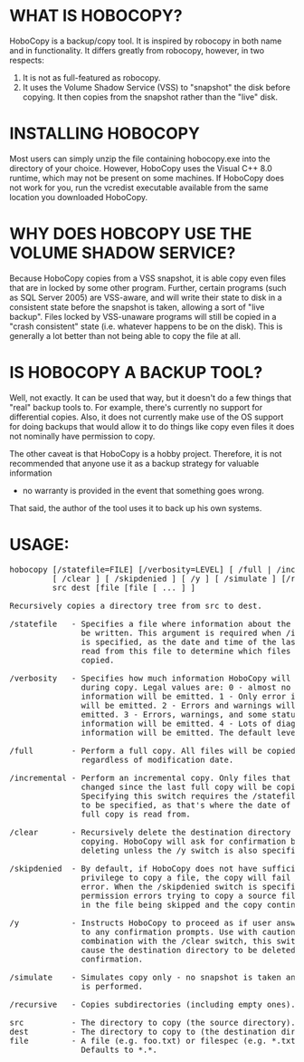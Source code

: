 # WHAT IS HOBOCOPY? 

HoboCopy is a backup/copy tool. It is inspired by robocopy in both name and in
functionality. It differs greatly from robocopy, however, in two respects: 

1. It is not as full-featured as robocopy. 
2. It uses the Volume Shadow Service (VSS) to "snapshot" the disk
before copying. It then copies from the snapshot rather than the "live" disk.
   
# INSTALLING HOBOCOPY

Most users can simply unzip the file containing hobocopy.exe into the directory 
of your choice. However, HoboCopy uses the Visual C++ 8.0 runtime, which may
not be present on some machines. If HoboCopy does not work for you, run the 
vcredist executable available from the same location you downloaded HoboCopy. 
   
# WHY DOES HOBCOPY USE THE VOLUME SHADOW SERVICE?    
   
Because HoboCopy copies from a VSS snapshot, it is able copy even files that 
are in locked by some other program. Further, certain programs (such as SQL 
Server 2005) are VSS-aware, and will write their state to disk in a consistent
state before the snapshot is taken, allowing a sort of "live backup". Files 
locked by VSS-unaware programs will still be copied in a "crash consistent"
state (i.e. whatever happens to be on the disk). This is generally a lot 
better than not being able to copy the file at all. 

# IS HOBOCOPY A BACKUP TOOL? 

Well, not exactly. It can be used that way, but it doesn't do a few things
that "real" backup tools to. For example, there's currently no support for
differential copies. Also, it does not currently make use of the OS support
for doing backups that would allow it to do things like copy even files
it does not nominally have permission to copy. 

The other caveat is that HoboCopy is a hobby project. Therefore, it is not 
recommended that anyone use it as a backup strategy for valuable information 
- no warranty is provided in the event that something goes wrong. 

That said, the author of the tool uses it to back up his own systems. 

# USAGE: 

<pre>
hobocopy [/statefile=FILE] [/verbosity=LEVEL] [ /full | /incremental ]
         [ /clear ] [ /skipdenied ] [ /y ] [ /simulate ] [/recursive]
         src dest [file [file [ ... ] ]

Recursively copies a directory tree from src to dest.

/statefile   - Specifies a file where information about the copy will
               be written. This argument is required when /incremental
               is specified, as the date and time of the last copy is
               read from this file to determine which files should be
               copied.

/verbosity   - Specifies how much information HoboCopy will emit
               during copy. Legal values are: 0 - almost no
               information will be emitted. 1 - Only error information
               will be emitted. 2 - Errors and warnings will be
               emitted. 3 - Errors, warnings, and some status
               information will be emitted. 4 - Lots of diagnostic
               information will be emitted. The default level is 2.

/full        - Perform a full copy. All files will be copied
               regardless of modification date.

/incremental - Perform an incremental copy. Only files that have
               changed since the last full copy will be copied.
               Specifying this switch requires the /statefile switch
               to be specified, as that's where the date of the last
               full copy is read from.

/clear       - Recursively delete the destination directory before
               copying. HoboCopy will ask for confirmation before
               deleting unless the /y switch is also specified.

/skipdenied  - By default, if HoboCopy does not have sufficient
               privilege to copy a file, the copy will fail with an
               error. When the /skipdenied switch is specified,
               permission errors trying to copy a source file result
               in the file being skipped and the copy continuing.

/y           - Instructs HoboCopy to proceed as if user answered yes
               to any confirmation prompts. Use with caution - in
               combination with the /clear switch, this switch will
               cause the destination directory to be deleted without
               confirmation.

/simulate    - Simulates copy only - no snapshot is taken and no copy
               is performed.

/recursive   - Copies subdirectories (including empty ones). Shortcut: /r

src          - The directory to copy (the source directory).
dest         - The directory to copy to (the destination directory).
file         - A file (e.g. foo.txt) or filespec (e.g. *.txt) to copy.
               Defaults to *.*.
</pre>

